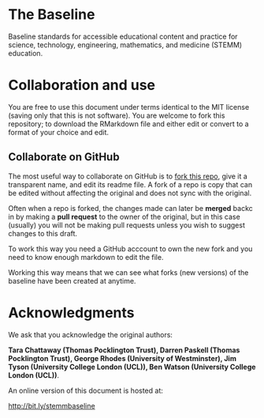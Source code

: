 # The Baseline
Baseline standards for accessible educational content and practice for science, technology, engineering, mathematics, and medicine (STEMM) education.


# Collaboration and use

You are free to use this document under terms identical to the MIT license (saving only that this is not software).  You are welcome to fork this repository; to download the RMarkdown file and either edit or convert to a format of your choice and edit.


## Collaborate on GitHub

The most useful way to collaborate on GitHub is to [fork this repo](https://docs.github.com/en/get-started/quickstart/fork-a-repo), give it a transparent name, and edit its readme file. A fork of a repo is copy that can be edited without affecting the original and does not sync with the original.  

Often when a repo is forked, the changes made can later be **merged** backc in by making a **pull request** to the owner of the original, but in this case (usually) you will not be making pull requests unless you wish to suggest changes to this draft.  

To work this way you need a GitHub acccount to own the new fork and you need to know enough markdown to edit the file.

Working this way means that we can see what forks (new versions) of the baseline have been created at anytime.

# Acknowledgments

We ask that you acknowledge the original authors:

**Tara Chattaway (Thomas Pocklington Trust), Darren Paskell (Thomas Pocklington Trust), George Rhodes (University of Westminster),
  Jim Tyson (University College London (UCL)), Ben Watson (University College London (UCL))**.
  
An online version of this document is hosted at:
 
http://bit.ly/stemmbaseline

